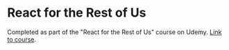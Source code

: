 # React for the Rest of Us

Completed as part of the "React for the Rest of Us" course on Udemy. [Link to course](https://www.udemy.com/course/react-for-the-rest-of-us/).
